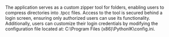 The application serves as a custom zipper tool for folders, enabling users to compress directories into .tpcc files. Access to the tool is secured behind a login screen, ensuring only authorized users can use its functionality. Additionally, users can customize their login credentials by modifying the configuration file located at:
C:\Program Files (x86)\PythonIK\config.ini.
